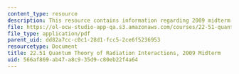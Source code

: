 ```yaml
---
content_type: resource
description: This resource contains information regarding 2009 midterm exams.
file: https://ol-ocw-studio-app-qa.s3.amazonaws.com/courses/22-51-quantum-theory-of-radiation-interactions-fall-2012/566af869ab47a8c935d9c80eb22f4a64_MIT22_51F12_mid_2009.pdf
file_type: application/pdf
parent_uid: dd82a7cc-c0c1-28d1-fcc5-2ce6f5236953
resourcetype: Document
title: 22.51 Quantum Theory of Radiation Interactions, 2009 Midterm
uid: 566af869-ab47-a8c9-35d9-c80eb22f4a64
---
```

